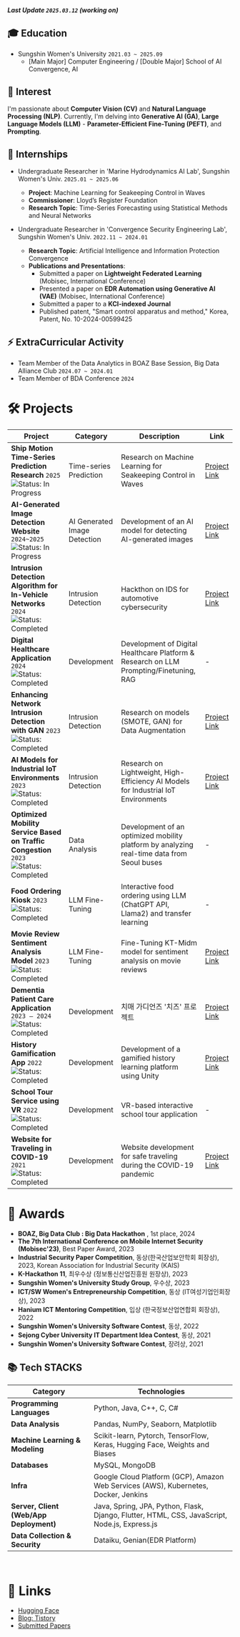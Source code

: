 ##### Last Update `2025.03.12` (working on)

## 🎓 Education
- Sungshin Women's University `2021.03 ~ 2025.09`
  - [Main Major] Computer Engineering / [Double Major] School of AI Convergence, AI

## 👀 Interest
I'm passionate about **Computer Vision (CV)** and **Natural Language Processing (NLP)**. 
Currently, I'm delving into **Generative AI (GA)**, **Large Language Models (LLM)** - **Parameter-Efficient Fine-Tuning (PEFT)**, and **Prompting**.

## 🔧 Internships
- Undergraduate Researcher in 'Marine Hydrodynamics AI Lab', Sungshin Women's Univ.  `2025.01 ~ 2025.06`
  - **Project**: Machine Learning for Seakeeping Control in Waves
  - **Commissioner**: Lloyd’s Register Foundation
  - **Research Topic**: Time-Series Forecasting using Statistical Methods and Neural Networks

- Undergraduate Researcher in 'Convergence Security Engineering Lab', Sungshin Women's Univ.  `2022.11 ~ 2024.01`
  - **Research Topic**: Artificial Intelligence and Information Protection Convergence
  - **Publications and Presentations**:
    - Submitted a paper on **Lightweight Federated Learning** (Mobisec, International Conference)
    - Presented a paper on **EDR Automation using Generative AI (VAE)** (Mobisec, International Conference)
    - Submitted a paper to a **KCI-indexed Journal**
    - Published patent, "Smart control apparatus and method," Korea, Patent, No. 10-2024-00599425 

## ⚡ ExtraCurricular Activity
- Team Member of the Data Analytics in BOAZ Base Session, Big Data Alliance Club `2024.07 ~ 2024.01`
- Team Member of BDA Conference `2024`


# 🛠️ Projects
| **Project**                                                | **Category**                        | **Description**                                                                 | **Link** |
|-----------------------------------------------------------|--------------------------------------|---------------------------------------------------------------------------------|----------|
| **Ship Motion Time-Series Prediction Research** `2025` ![Status: In Progress](https://img.shields.io/badge/Status-In%20Progress-yellow)   | Time-series Prediction              | Research on Machine Learning for Seakeeping Control in Waves                    | [Project Link](https://github.com/haeun161/time_series) |
| **AI-Generated Image Detection Website** `2024~2025`  ![Status: In Progress](https://img.shields.io/badge/Status-In%20Progress-yellow)   | AI Generated Image Detection        | Development of an AI model for detecting AI-generated images          | [Project Link](https://github.com/haeun161/AI_Detector) |
| **Intrusion Detection Algorithm for In-Vehicle Networks** `2024` ![Status: Completed](https://img.shields.io/badge/Status-Completed-brightgreen)| Intrusion Detection           | Hackthon on IDS for automotive cybersecurity                     | [Project Link](https://www.kaggle.com/competitions/boaz-day-2024) |
| **Digital Healthcare Application** `2024`   ![Status: Completed](https://img.shields.io/badge/Status-Completed-brightgreen)              | Development                         |  Development of Digital Healthcare Platform & Research on LLM Prompting/Finetuning, RAG | - |
| **Enhancing Network Intrusion Detection with GAN** `2023` ![Status: Completed](https://img.shields.io/badge/Status-Completed-brightgreen) | Intrusion Detection                 | Research on models (SMOTE, GAN) for Data Augmentation                            | [Project Link](https://github.com/haeun161/Lightweight-Federated-Learning-based-Intrusion-Detection-for-the-Industrial-Internet-of-Things) |
| **AI Models for Industrial IoT Environments** `2023` ![Status: Completed](https://img.shields.io/badge/Status-Completed-brightgreen)     | Intrusion Detection                           | Research on Lightweight, High-Efficiency AI Models for Industrial IoT Environments | [Project Link](https://github.com/haeun161/Lightweight-Federated-Learning-based-Intrusion-Detection-for-the-Industrial-Internet-of-Things) |
| **Optimized Mobility Service Based on Traffic Congestion** `2023` ![Status: Completed](https://img.shields.io/badge/Status-Completed-brightgreen) | Data Analysis                 | Development of an optimized mobility platform by analyzing real-time data from Seoul buses | - |
| **Food Ordering Kiosk** `2023`  ![Status: Completed](https://img.shields.io/badge/Status-Completed-brightgreen)                          | LLM Fine-Tuning                     | Interactive food ordering using LLM (ChatGPT API, Llama2) and transfer learning         | - |
| **Movie Review Sentiment Analysis Model** `2023` ![Status: Completed](https://img.shields.io/badge/Status-Completed-brightgreen)        | LLM Fine-Tuning                      | Fine-Tuning KT-Midm model for sentiment analysis on movie reviews                | [Project Link](https://huggingface.co/haeun161/lora-midm-7b-nsmc) |
| **Dementia Patient Care Application** `2023 – 2024` ![Status: Completed](https://img.shields.io/badge/Status-Completed-brightgreen)     | Development                         | 치매 가디언즈 '치즈' 프로젝트                                                        | [Project Link](https://github.com/haeun161/cheese) |
| **History Gamification App** `2022`  ![Status: Completed](https://img.shields.io/badge/Status-Completed-brightgreen)                    | Development                         | Development of a gamified history learning platform using Unity                   | [Project Link](https://github.com/hanium22/hanium_project) |
| **School Tour Service using VR** `2022` ![Status: Completed](https://img.shields.io/badge/Status-Completed-brightgreen)                 | Development                         | VR-based interactive school tour application                                     | - |
| **Website for Traveling in COVID-19** `2021`  ![Status: Completed](https://img.shields.io/badge/Status-Completed-brightgreen)           | Development                         | Website development for safe traveling during the COVID-19 pandemic              | [Project Link](https://github.com/sungshin21/2021sw) |




# 🏅 Awards
- **BOAZ, Big Data Club : Big Data Hackathon** , 1st place, 2024
- **The 7th International Conference on Mobile Internet Security (Mobisec'23)**, Best Paper Award, 2023
- **Industrial Security Paper Competition**, 동상(한국산업보안학회 회장상), 2023, Korean Association for Industrial Security (KAIS)
- **K-Hackathon 11**, 최우수상 (정보통신산업진흥원 원장상), 2023
- **Sungshin Women's University Study Group**, 우수상, 2023
- **ICT/SW Women's Entrepreneurship Competition**, 동상 (IT여성기업인회장상), 2023
- **Hanium ICT Mentoring Competition**, 입상 (한국정보산업연합회 회장상), 2022
- **Sungshin Women's University Software Contest**, 동상, 2022
- **Sejong Cyber University IT Department Idea Contest**, 동상, 2021
- **Sungshin Women's University Software Contest**, 장려상, 2021

## 📚 Tech STACKS

| **Category**                         | **Technologies**                                                                                                     |
|--------------------------------------|---------------------------------------------------------------------------------------------------------------------|
| **Programming Languages**            | Python, Java, C++, C, C#                                                                                            |
| **Data Analysis**                    | Pandas, NumPy, Seaborn, Matplotlib                                                                                  |
| **Machine Learning & Modeling**      | Scikit-learn, Pytorch, TensorFlow, Keras, Hugging Face, Weights and Biases                                          |
| **Databases**                        | MySQL, MongoDB                                                                                                      |
| **Infra**                            | Google Cloud Platform (GCP), Amazon Web Services (AWS), Kubernetes, Docker, Jenkins                                 |
| **Server, Client (Web/App Deployment)** | Java, Spring, JPA, Python, Flask, Django, Flutter, HTML, CSS, JavaScript, Node.js, Express.js             |
| **Data Collection & Security**       | Dataiku, Genian(EDR Platform)                                                                                      |

<br>

# 🔗 Links

- [Hugging Face](https://huggingface.co/haeun161)  
- [Blog: Tistory](https://haeun161.tistory.com/)
- [Submitted Papers](https://button-breeze-d77.notion.site/s-Research-Papers-1128c3821d6b80f396f7fc7fd861828b?pvs=4) 
</div>
